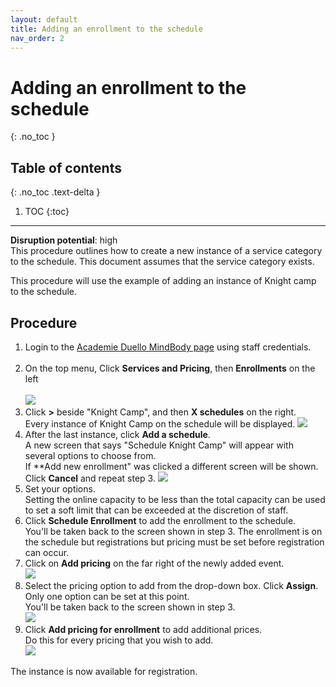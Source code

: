 ```yaml
---
layout: default
title: Adding an enrollment to the schedule
nav_order: 2
---
```


# Adding an enrollment to the schedule
{: .no_toc }

## Table of contents
{: .no_toc .text-delta }

1. TOC
{:toc}
---
**Disruption potential**: high  
This procedure outlines how to create a new instance of a service category to the schedule. 
This document assumes that the service category exists.

This procedure will use the example of adding an instance of Knight camp to the schedule.

## Procedure

1. Login to the [Academie Duello MindBody page](https://clients.mindbodyonline.com/LoginLaunch?studioid=154406) using staff credentials. <br><br>
2. On the top menu, Click **Services and Pricing**, then **Enrollments** on the left <br><br>
![](http://github.com/clintonbf/Lynns-and-Clints-doc-project/blob/gh-pages/assets/images/create-event-2.png?raw=true) <br>
3. Click **>** beside "Knight Camp", and then **X schedules** on the right.  
Every instance of Knight Camp on the schedule will be displayed.
![](http://github.com/clintonbf/Lynns-and-Clints-doc-project/blob/gh-pages/assets/images/create-event-3.png?raw=true) <br>
4. After the last instance, click **Add a schedule**.  
A new screen that says "Schedule Knight Camp" will appear with several options to choose from.  
If **Add new enrollment" was clicked a different screen will be shown. Click **Cancel** and repeat step 3.
![](http://github.com/clintonbf/Lynns-and-Clints-doc-project/blob/gh-pages/assets/images/create-event-4.png?raw=true) <br>
5. Set your options.  
Setting the online capacity to be less than the total capacity can be used to set a soft limit that can be exceeded at the discretion of staff.
6. Click **Schedule Enrollment** to add the enrollment to the schedule.  
You'll be taken back to the screen shown in step 3. 
The enrollment is on the schedule but registrations but pricing must be set before registration can occur.
7. Click on **Add pricing** on the far right of the newly added event. <br>
![](http://github.com/clintonbf/Lynns-and-Clints-doc-project/blob/gh-pages/assets/images/create-event-7.png?raw=true) <br>
8. Select the pricing option to add from the drop-down box. Click **Assign**.
Only one option can be set at this point.  
You'll be taken back to the screen shown in step 3. <br>
![](http://github.com/clintonbf/Lynns-and-Clints-doc-project/blob/gh-pages/assets/images/create-event-8.png?raw=true) <br>
9. Click **Add pricing for enrollment** to add additional prices.  
Do this for every pricing that you wish to add. <br>
![](http://github.com/clintonbf/Lynns-and-Clints-doc-project/blob/gh-pages/assets/images/create-event-9.png?raw=true) <br>

The instance is now available for registration.
